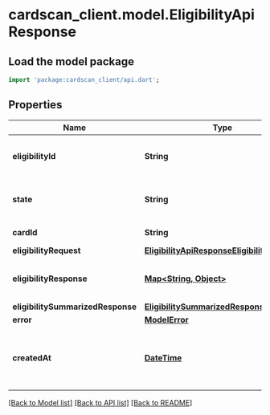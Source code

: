 # cardscan_client.model.EligibilityApiResponse

## Load the model package
```dart
import 'package:cardscan_client/api.dart';
```

## Properties
Name | Type | Description | Notes
------------ | ------------- | ------------- | -------------
**eligibilityId** | **String** | The ID of the eligibility record. | 
**state** | **String** | The state of the eligibility record. | 
**cardId** | **String** | The ID of the card. | 
**eligibilityRequest** | [**EligibilityApiResponseEligibilityRequest**](EligibilityApiResponseEligibilityRequest.md) |  | [optional] 
**eligibilityResponse** | [**Map<String, Object>**](Object.md) | The eligibility raw response. | [optional] [default to const {}]
**eligibilitySummarizedResponse** | [**EligibilitySummarizedResponse**](EligibilitySummarizedResponse.md) |  | [optional] 
**error** | [**ModelError**](ModelError.md) |  | [optional] 
**createdAt** | [**DateTime**](DateTime.md) | The timestamp when the eligibility record was created. | 

[[Back to Model list]](../README.md#documentation-for-models) [[Back to API list]](../README.md#documentation-for-api-endpoints) [[Back to README]](../README.md)


